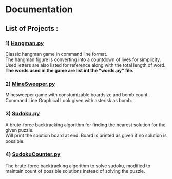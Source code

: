 # Documentation

## <b>List of Projects :</b>
### 1) <u>Hangman.py</u>
Classic hangman game in command line format. <br>
The hangman figure is converting into a countdown of lives for simplicity. <br>
Used letters are also listed for reference along with the total length of word. <br>
<b> The words used in the game are list int the "words.py" file. </b>

### 2) <u>MineSweeper.py</u>
Minesweeper game with constumizable boardsize and bomb count. <br>
Command Line Graphical Look given with asterisk as bomb. <br>

### 3) <u>Sudoku.py</u>
A brute-force backtracking algorithm for finding the nearest solution for the given puzzle. <br>
Will print the solution board at end. Board is printed as given if no solution is possible. <br>

### 4) <u>SudokuCounter.py</u>
The brute-force backtracking algorithm to solve sudoku, modified to maintain count of possible solutions instead of solving the puzzle.
